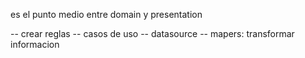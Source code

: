 es el punto medio entre domain y presentation

-- crear reglas
-- casos de uso
-- datasource 
-- mapers: transformar informacion
